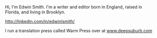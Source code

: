 Hi, I'm Edwin Smith. I'm a writer and editor born in England, raised in Florida, and living in Brooklyn.

http://linkedin.com/in/edwinlsmith/

I run a translation press called Warm Press over at www.deepsuburb.com
